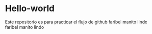 # Hello-world
Este repositorio es para practicar el flujo de github
faribel manito lindo
faribel manito lindo
